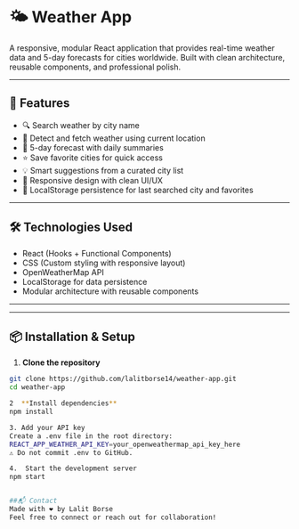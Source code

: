 # 🌤️ Weather App

A responsive, modular React application that provides real-time weather data and 5-day forecasts for cities worldwide. Built with clean architecture, reusable components, and professional polish.

---

## 🚀 Features

- 🔍 Search weather by city name
- 📍 Detect and fetch weather using current location
- 📅 5-day forecast with daily summaries
- ⭐ Save favorite cities for quick access
- 💡 Smart suggestions from a curated city list
- 🌈 Responsive design with clean UI/UX
- 🧠 LocalStorage persistence for last searched city and favorites

---

## 🛠️ Technologies Used

- React (Hooks + Functional Components)
- CSS (Custom styling with responsive layout)
- OpenWeatherMap API
- LocalStorage for data persistence
- Modular architecture with reusable components

---

---

## 📦 Installation & Setup

1. **Clone the repository**

```bash
git clone https://github.com/lalitborse14/weather-app.git
cd weather-app

2  **Install dependencies**
npm install

3. Add your API key
Create a .env file in the root directory:
REACT_APP_WEATHER_API_KEY=your_openweathermap_api_key_here
⚠️ Do not commit .env to GitHub.

4.  Start the development server
npm start


##📬 Contact
Made with ❤️ by Lalit Borse
Feel free to connect or reach out for collaboration!


